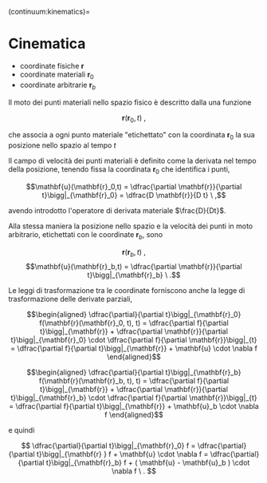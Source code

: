 (continuum:kinematics)=
# Cinematica

- coordinate fisiche $\mathbf{r}$
- coordinate materiali $\mathbf{r}_0$
- coordinate arbitrarie $\mathbf{r}_b$

Il moto dei punti materiali nello spazio fisico è descritto dalla una funzione 

$$\mathbf{r}(\mathbf{r}_0, t) \ ,$$

che associa a ogni punto materiale "etichettato" con la coordinata $\mathbf{r}_0$ la sua posizione nello spazio al tempo $t$

Il campo di velocità dei punti materiali è definito come la derivata nel tempo della posizione, tenendo fissa la coordinata $\mathbf{r}_0$ che identifica i punti,

$$\mathbf{u}(\mathbf{r}_0,t) = \dfrac{\partial \mathbf{r}}{\partial t}\bigg|_{\mathbf{r}_0} = \dfrac{D \mathbf{r}}{D t} \ ,$$

avendo introdotto l'operatore di derivata materiale $\frac{D}{Dt}$.

Alla stessa maniera la posizione nello spazio e la velocità dei punti in moto arbitrario, etichettati con le coordinate $\mathbf{r}_b$, sono

$$\mathbf{r}(\mathbf{r}_b, t) \ ,$$
$$\mathbf{u}(\mathbf{r}_b,t) = \dfrac{\partial \mathbf{r}}{\partial t}\bigg|_{\mathbf{r}_b} \ .$$

Le leggi di trasformazione tra le coordinate forniscono anche la legge di trasformazione delle derivate parziali,

<!--
$$\begin{cases}
 \mathbf{r} = \mathbf{r}(\mathbf{r}_0, t) \\
 t' = t(\mathbf{r}_0, t) = t \ , 
\end{cases}$$
-->

$$\begin{aligned}
\dfrac{\partial}{\partial t}\bigg|_{\mathbf{r}_0} f(\mathbf{r}(\mathbf{r}_0, t), t) 
    = \dfrac{\partial f}{\partial t}\bigg|_{\mathbf{r}} +
    \dfrac{\partial \mathbf{r}}{\partial t}\bigg|_{\mathbf{r}_0} \cdot \dfrac{\partial f}{\partial \mathbf{r}}\bigg|_{t} 
    = \dfrac{\partial f}{\partial t}\bigg|_{\mathbf{r}} +
      \mathbf{u} \cdot \nabla f 
\end{aligned}$$

$$\begin{aligned}
\dfrac{\partial}{\partial t}\bigg|_{\mathbf{r}_b} f(\mathbf{r}(\mathbf{r}_b, t), t) 
    = \dfrac{\partial f}{\partial t}\bigg|_{\mathbf{r}} +
    \dfrac{\partial \mathbf{r}}{\partial t}\bigg|_{\mathbf{r}_b} \cdot \dfrac{\partial f}{\partial \mathbf{r}}\bigg|_{t} 
    = \dfrac{\partial f}{\partial t}\bigg|_{\mathbf{r}} +
      \mathbf{u}_b \cdot \nabla f 
\end{aligned}$$

e quindi

$$
\dfrac{\partial}{\partial t}\bigg|_{\mathbf{r}_0} f =  
\dfrac{\partial}{\partial t}\bigg|_{\mathbf{r}  } f + \mathbf{u} \cdot \nabla f =  
\dfrac{\partial}{\partial t}\bigg|_{\mathbf{r}_b} f + ( \mathbf{u} - \mathbf{u}_b ) \cdot \nabla f \ . 
$$
